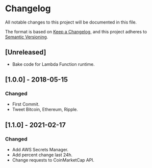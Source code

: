 # Changelog
All notable changes to this project will be documented in this file.

The format is based on [Keep a Changelog](https://keepachangelog.com/en/1.0.0/),
and this project adheres to [Semantic Versioning](https://semver.org/spec/v2.0.0.html).

## [Unreleased]
- Bake code for Lambda Function runtime.

## [1.0.0] - 2018-05-15
### Changed
- First Commit.
- Tweet Bitcoin, Ethereum, Ripple.

## [1.1.0] - 2021-02-17
### Changed
- Add AWS Secrets Manager.
- Add percent change last 24h.
- Change requests to CoinMarketCap API.